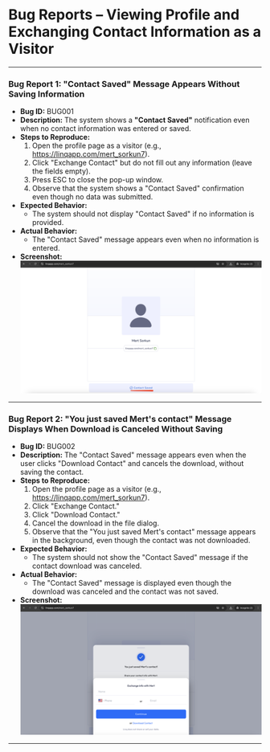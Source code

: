 # Bug Reports – Viewing Profile and Exchanging Contact Information as a Visitor

---

### **Bug Report 1: "Contact Saved" Message Appears Without Saving Information**
- **Bug ID:** BUG001
- **Description:** The system shows a **"Contact Saved"** notification even when no contact information was entered or saved.
- **Steps to Reproduce:**
  1. Open the profile page as a visitor (e.g., https://linqapp.com/mert_sorkun7).
  2. Click "Exchange Contact" but do not fill out any information (leave the fields empty).
  3. Press ESC to close the pop-up window.
  4. Observe that the system shows a "Contact Saved" confirmation even though no data was submitted.
- **Expected Behavior:**
  - The system should not display "Contact Saved" if no information is provided.
- **Actual Behavior:**
  - The "Contact Saved" message appears even when no information is entered.
- **Screenshot:** !["Contact Saved" Message Appears Without Saving Information](screenshots/BUG001-ContactSavedMessageAppearedWithoutSaving.png)

---

### **Bug Report 2: "You just saved Mert's contact" Message Displays When Download is Canceled Without Saving**
- **Bug ID:** BUG002
- **Description:** The "Contact Saved" message appears even when the user clicks "Download Contact" and cancels the download, without saving the contact.
- **Steps to Reproduce:**
  1. Open the profile page as a visitor (e.g., https://linqapp.com/mert_sorkun7).
  2. Click "Exchange Contact."
  3. Click "Download Contact."
  4. Cancel the download in the file dialog.
  5. Observe that the "You just saved Mert's contact" message appears in the background, even though the contact was not downloaded.
- **Expected Behavior:**
  - The system should not show the "Contact Saved" message if the contact download was canceled.
- **Actual Behavior:**
  - The "Contact Saved" message is displayed even though the download was canceled and the contact was not saved.
- **Screenshot:** !["You just saved Mert's contact" message after canceling download](screenshots/BUG002-ConfirmationMessageAppearsAfterCancelingtheDownload.png)

---

